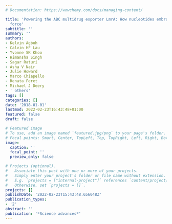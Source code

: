 ```yaml
---
# Documentation: https://wowchemy.com/docs/managing-content/

title: 'Powering the ABC multidrug exporter LmrA: How nucleotides embrace the ion-motive
  force'
subtitle: ''
summary: ''
authors:
- Kelvin Agboh
- Calvin HF Lau
- Yvonne SK Khoo
- Himansha Singh
- Sagar Raturi
- Asha V Nair
- Julie Howard
- Marco Chiapello
- Renata Feret
- Michael J Deery
- ' others'
tags: []
categories: []
date: '2018-01-01'
lastmod: 2022-02-23T16:43:48+01:00
featured: false
draft: false

# Featured image
# To use, add an image named `featured.jpg/png` to your page's folder.
# Focal points: Smart, Center, TopLeft, Top, TopRight, Left, Right, BottomLeft, Bottom, BottomRight.
image:
  caption: ''
  focal_point: ''
  preview_only: false

# Projects (optional).
#   Associate this post with one or more of your projects.
#   Simply enter your project's folder or file name without extension.
#   E.g. `projects = ["internal-project"]` references `content/project/deep-learning/index.md`.
#   Otherwise, set `projects = []`.
projects: []
publishDate: '2022-02-23T15:43:48.656048Z'
publication_types:
- '2'
abstract: ''
publication: '*Science advances*'
---
```

